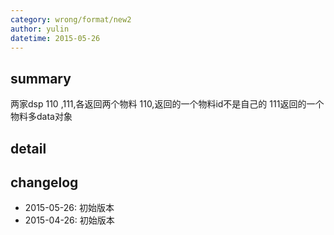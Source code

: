 ```yaml
---
category: wrong/format/new2
author: yulin 
datetime: 2015-05-26
---
```


## summary

两家dsp 110 ,111,各返回两个物料
110,返回的一个物料id不是自己的
111返回的一个物料多data对象


## detail


## changelog

- 2015-05-26: 初始版本
- 2015-04-26: 初始版本